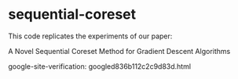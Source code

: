 # sequential-coreset

This code replicates the experiments of our paper:

A Novel Sequential Coreset Method for Gradient Descent Algorithms

google-site-verification: googled836b112c2c9d83d.html

